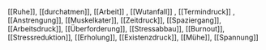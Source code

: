 [[Ruhe]], [[durchatmen]], [[Arbeit]]
, [[Wutanfall]]
, [[Termindruck]]
, [[Anstrengung]], [[Muskelkater]], [[Zeitdruck]], [[Spaziergang]], [[Arbeitsdruck]], [[Überforderung]], [[Stressabbau]], [[Burnout]], [[Stressreduktion]], [[Erholung]], [[Existenzdruck]], [[Mühe]], [[Spannung]]